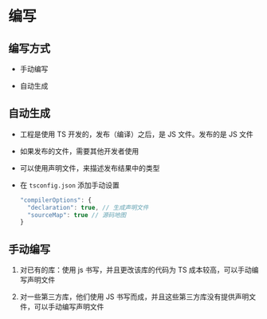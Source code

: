 # 编写

## 编写方式

- 手动编写

- 自动生成

## 自动生成

- 工程是使用 TS 开发的，发布（编译）之后，是 JS 文件。发布的是 JS 文件

- 如果发布的文件，需要其他开发者使用

- 可以使用声明文件，来描述发布结果中的类型

- 在 `tsconfig.json` 添加手动设置

    ```js
    "compilerOptions": {
      "declaration": true, // 生成声明文件
      "sourceMap": true // 源码地图
    }
    ```

## 手动编写

1. 对已有的库：使用 js 书写，并且更改该库的代码为 TS 成本较高，可以手动编写声明文件

2. 对一些第三方库，他们使用 JS 书写而成，并且这些第三方库没有提供声明文件，可以手动编写声明文件
